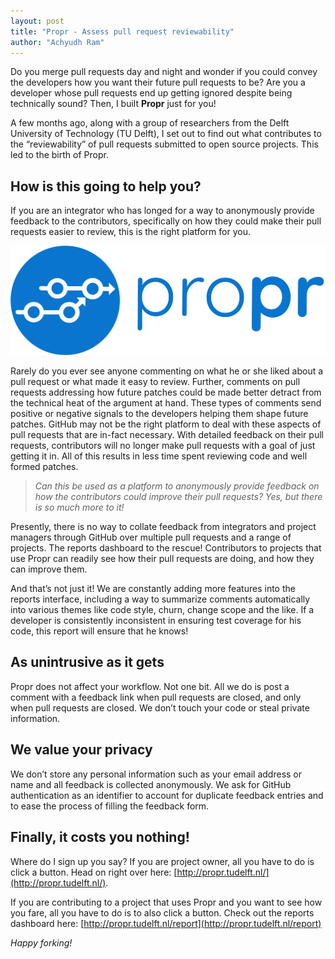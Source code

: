 ```yaml
---
layout: post
title: "Propr - Assess pull request reviewability"
author: "Achyudh Ram"
---
```


Do you merge pull requests day and night and wonder if you could convey the developers how you want their future pull requests to be? Are you a developer whose pull requests end up getting ignored despite being technically sound? Then, I built **Propr** just for you!

A few months ago, along with a group of researchers from the Delft University of Technology (TU Delft), I set out to find out what contributes to the “reviewability” of pull requests submitted to open source projects. This led to the birth of Propr.

## How is this going to help you?
If you are an integrator who has longed for a way to anonymously provide feedback to the contributors, specifically on how they could make their pull requests easier to review, this is the right platform for you.

![Propr Logo](/public/propr_logo.png)

Rarely do you ever see anyone commenting on what he or she liked about a pull request or what made it easy to review. Further, comments on pull requests addressing how future patches could be made better detract from the technical heat of the argument at hand. These types of comments send positive or negative signals to the developers helping them shape future patches. GitHub may not be the right platform to deal with these aspects of pull requests that are in-fact necessary. With detailed feedback on their pull requests, contributors will no longer make pull requests with a goal of just getting it in. All of this results in less time spent reviewing code and well formed patches.

> _Can this be used as a platform to anonymously provide feedback on how the contributors could improve their pull requests? Yes, but there is so much more to it!_

Presently, there is no way to collate feedback from integrators and project managers through GitHub over multiple pull requests and a range of projects. The reports dashboard to the rescue! Contributors to projects that use Propr can readily see how their pull requests are doing, and how they can improve them.

And that’s not just it! We are constantly adding more features into the reports interface, including a way to summarize comments automatically into various themes like code style, churn, change scope and the like. If a developer is consistently inconsistent in ensuring test coverage for his code, this report will ensure that he knows!

## As unintrusive as it gets
Propr does not affect your workflow. Not one bit. All we do is post a comment with a feedback link when pull requests are closed, and only when pull requests are closed. We don’t touch your code or steal private information.

## We value your privacy
We don’t store any personal information such as your email address or name and all feedback is collected anonymously. We ask for GitHub authentication as an identifier to account for duplicate feedback entries and to ease the process of filling the feedback form.

## Finally, it costs you nothing!
Where do I sign up you say? If you are project owner, all you have to do is click a button. Head on right over here: [http://propr.tudelft.nl/](http://propr.tudelft.nl/).

If you are contributing to a project that uses Propr and you want to see how you fare, all you have to do is to also click a button. Check out the reports dashboard here: [http://propr.tudelft.nl/report](http://propr.tudelft.nl/report)

_Happy forking!_